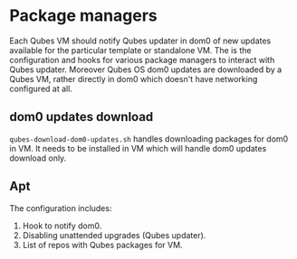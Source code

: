 Package managers
================

Each Qubes VM should notify Qubes updater in dom0 of new updates
available for the particular template or standalone VM.
The is the configuration and hooks for various package managers to
interact with Qubes updater. Moreover Qubes OS dom0 updates are
downloaded by a Qubes VM, rather directly in dom0 which doesn't have
networking configured at all.

dom0 updates download
---------------------

`qubes-download-dom0-updates.sh` handles downloading packages for dom0
in VM. It needs to be installed in VM which will handle dom0 updates
download only.

Apt
---

The configuration includes:

1. Hook to notify dom0.
2. Disabling unattended upgrades (Qubes updater).
3. List of repos with Qubes packages for VM.
